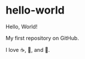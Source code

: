 # hello-world

Hello, World!

My first repository on GitHub. 

I love :coffee:, :pizza:, and :dancer:.
